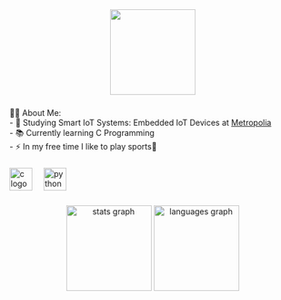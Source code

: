 <div align="center">
  <img height="150" src="https://camo.githubusercontent.com/62da68eb62b1e5f175f7d1f0191dd89a653d7908feb22d37d4a0ab07365d6791/68747470733a2f2f6d656469612e67697068792e636f6d2f6d656469612f4d3967624264396e6244724f5475314d71782f67697068792e676966"  />
</div>

###

<p align="left">
👩‍💻  About Me:<br>
  - 🔭 Studying Smart IoT Systems: Embedded IoT Devices at <a href="https://www.metropolia.fi/en?gad_source=1&_gl=1*ix24n*_up*MQ..&gclid=CjwKCAjwvrOpBhBdEiwAR58-3O10veZIEWsmmNJnT6TlgR3yjKIPpL8pZN-IVQI9vCjGoZdl3Fms7xoCZ6IQAvD_BwE">Metropolia</a><br>
  - 📚 Currently learning C Programming<br>
  - ⚡ In my free time I like to play sports🏉
</p>

###

<div align="left">
  <img src="https://cdn.jsdelivr.net/gh/devicons/devicon/icons/c/c-original.svg" height="40" alt="c logo"  />
  <img width="12" />
  <img src="https://cdn.jsdelivr.net/gh/devicons/devicon/icons/python/python-original.svg" height="40" alt="python logo"  />
</div>

###

<div align="center">
  <img src="https://github-readme-stats.vercel.app/api?username=murphyslemon&hide_title=false&hide_rank=false&show_icons=true&include_all_commits=true&count_private=true&disable_animations=false&theme=dracula&locale=en&hide_border=false&order=1" height="150" alt="stats graph"  />
  <img src="https://github-readme-stats.vercel.app/api/top-langs?username=murphyslemon&locale=en&hide_title=false&layout=compact&card_width=320&langs_count=5&theme=dracula&hide_border=false&order=2" height="150" alt="languages graph"  />
</div>

###
